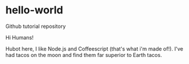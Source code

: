 # hello-world
Github tutorial repository

Hi Humans!

Hubot here, I like Node.js and Coffeescript (that's what i'm made of!).
I've had tacos on the moon and find them far superior to Earth tacos.

